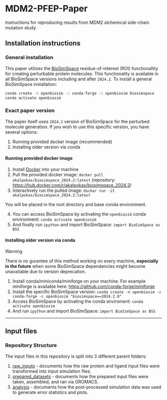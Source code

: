 # MDM2-PFEP-Paper

Instructions for reproducing results from MDM2 alchemical side-chain mutation study.

## Installation instructions

### General installation

This paper utilizes the [BioSimSpace](https://biosimspace.openbiosim.org/) residue-of-interest (ROI) functionallity for creating perturbable protein molecules. This functionality is available in all BioSimSpace versions including and after `2024.2`. To install a general BioSimSpace installation:

```bash
conda create -n openbiosim -c conda-forge -c openbiosim biosimspace
conda activate openbiosim
```

### Exact paper version

The paper itself uses `2024.2` version of BioSimSpace for the perturbed molecule generation. If you wish to use this specific version, you have several options:

1. Running provided docker image (recommended)
2. Installing older version via conda

#### Running provided docker image

1. Install [Docker](https://www.docker.com/) into your machine
2. Pull the provided docker image: `docker pull akalpokas/biosimspace_2024.2:latest` (repository: https://hub.docker.com/r/akalpokas/biosimspace_2024.2)
3. Interactively run the pulled image: `docker run -it akalpokas/biosimspace_2024.2:latest`

You will be placed in the root directory and base conda environment. 

4. You can access BioSimSpace by activating the `openbiosim` conda environment: `conda activate openbiosim`
5. And finally run `ipython` and import BioSimSpace: `import BioSimSpace as BSS`

#### Installing older version via conda

> [!WARNING]
> There is no gurantee of this method working on every machine, **especially in the future** when some BioSimSpace dependencies might become unavailable due to version deprecation.

1. Install conda/miniconda/miniforge on your machine. For example miniforge is available here: https://github.com/conda-forge/miniforge
2. Install the specific BioSimSpace version: `conda create -n openbiosim -c conda-forge -c openbiosim "biosimspace==2024.2.0"`
3. Access BioSimSpace by activating the conda enviroment: `conda activate openbiosim`
4. And run `ipython` and import BioSimSpace: `import BioSimSpace as BSS`
___

## Input files

### Repository Structure

The input files in this repository is split into 3 different parent folders:
1. [raw_inputs](raw_inputs/) - documents how the raw protein and ligand input files were transformed into input simulation files.
2. [prepared_datasets](prepared_datasets/) - documents how the prepared input files were taken, assembled, and ran via GROMACS.
3. [analysis](analysis/) - documents how the post-processed simulation data was used to generate error statistics and plots.